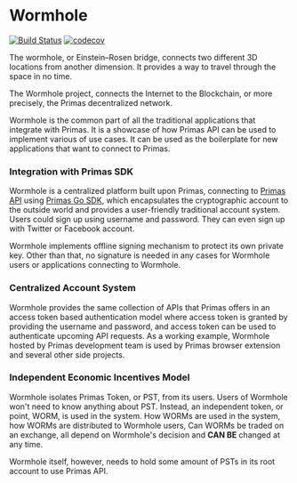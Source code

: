 # Wormhole

[![Build Status](https://travis-ci.com/primasio/wormhole.svg?branch=master)](https://travis-ci.com/primasio/wormhole)
[![codecov](https://codecov.io/gh/primasio/wormhole/branch/master/graph/badge.svg)](https://codecov.io/gh/primasio/wormhole)

The wormhole, or Einstein–Rosen bridge, connects two different 3D locations from another dimension. It provides a way
to travel through the space in no time.

The Wormhole project, connects the Internet to the Blockchain, or more precisely, the Primas decentralized network.

Wormhole is the common part of all the traditional applications that integrate with Primas. It is a showcase of how Primas
API can be used to implement various of use cases. It can be used as the boilerplate for new applications that want to
connect to Primas.

### Integration with Primas SDK

Wormhole is a centralized platform built upon Primas, connecting to [Primas API](https://github.com/primasio/primas-api-doc)
using [Primas Go SDK](https://github.com/primasio/primas-api-sdk-go), which encapsulates the cryptographic account to the
outside world and provides a user-friendly traditional account system. Users could sign up using username and password.
They can even sign up with Twitter or Facebook account.

Wormhole implements offline signing mechanism to protect its own private key. Other than that, no signature is needed in
any cases for Wormhole users or applications connecting to Wormhole.

### Centralized Account System

Wormhole provides the same collection of APIs that Primas offers in an access token based authentication model where
access token is granted by providing the username and password, and access token can be used to authenticate upcoming
API requests. As a working example, Wormhole hosted by Primas development team is used by Primas browser extension and
several other side projects.

### Independent Economic Incentives Model

Wormhole isolates Primas Token, or PST, from its users. Users of Wormhole won't need to know anything about PST.
Instead, an independent token, or point, WORM, is used in the system. How WORMs are used in the system, how WORMs are
distributed to Wormhole users, Can WORMs be traded on an exchange, all depend on Wormhole's decision and **CAN BE**
changed at any time.

Wormhole itself, however, needs to hold some amount of PSTs in its root account to use Primas API.
